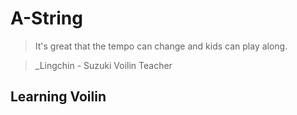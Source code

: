 # A-String

> It's great that the tempo can change and kids can play along.

> _Lingchin - Suzuki Voilin Teacher


## Learning Voilin

